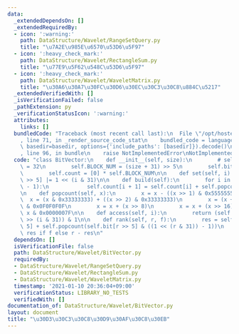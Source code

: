 ```yaml
---
data:
  _extendedDependsOn: []
  _extendedRequiredBy:
  - icon: ':warning:'
    path: DataStructure/Wavelet/RangeSetQuery.py
    title: "\u7A2E\u985E\u6570\u53D6\u5F97"
  - icon: ':heavy_check_mark:'
    path: DataStructure/Wavelet/RectangleSum.py
    title: "\u77E9\u5F62\u548C\u53D6\u5F97"
  - icon: ':heavy_check_mark:'
    path: DataStructure/Wavelet/WaveletMatrix.py
    title: "\u30A6\u30A7\u30FC\u30D6\u30EC\u30C3\u30C8\u884C\u5217"
  _extendedVerifiedWith: []
  _isVerificationFailed: false
  _pathExtension: py
  _verificationStatusIcon: ':warning:'
  attributes:
    links: []
  bundledCode: "Traceback (most recent call last):\n  File \"/opt/hostedtoolcache/Python/3.9.6/x64/lib/python3.9/site-packages/onlinejudge_verify/documentation/build.py\"\
    , line 71, in _render_source_code_stat\n    bundled_code = language.bundle(stat.path,\
    \ basedir=basedir, options={'include_paths': [basedir]}).decode()\n  File \"/opt/hostedtoolcache/Python/3.9.6/x64/lib/python3.9/site-packages/onlinejudge_verify/languages/python.py\"\
    , line 96, in bundle\n    raise NotImplementedError\nNotImplementedError\n"
  code: "class BitVector:\n    def __init__(self, size):\n        # self.BLOCK_WIDTH\
    \ = 32\n        self.BLOCK_NUM = (size + 31) >> 5\n        self.bit = [0] * self.BLOCK_NUM\n\
    \        self.count = [0] * self.BLOCK_NUM\n\n    def set(self, i):\n        self.bit[i\
    \ >> 5] |= 1 << (i & 31)\n\n    def build(self):\n        for i in range(self.BLOCK_NUM\
    \ - 1):\n            self.count[i + 1] = self.count[i] + self.popcount(self.bit[i])\n\
    \n    def popcount(self, x):\n        x = x - ((x >> 1) & 0x55555555)\n      \
    \  x = (x & 0x33333333) + ((x >> 2) & 0x33333333)\n        x = (x + (x >> 4))\
    \ & 0x0F0F0F0F\n        x = x + (x >> 8)\n        x = x + (x >> 16)\n        return\
    \ x & 0x0000007F\n\n    def access(self, i):\n        return (self.bit[i >> 5]\
    \ >> (i & 31)) & 1\n\n    def rank(self, r, f):\n        res = self.count[r >>\
    \ 5] + self.popcount(self.bit[r >> 5] & ((1 << (r & 31)) - 1))\n        return\
    \ res if f else r - res\n"
  dependsOn: []
  isVerificationFile: false
  path: DataStructure/Wavelet/BitVector.py
  requiredBy:
  - DataStructure/Wavelet/RangeSetQuery.py
  - DataStructure/Wavelet/RectangleSum.py
  - DataStructure/Wavelet/WaveletMatrix.py
  timestamp: '2021-01-10 20:36:04+09:00'
  verificationStatus: LIBRARY_NO_TESTS
  verifiedWith: []
documentation_of: DataStructure/Wavelet/BitVector.py
layout: document
title: "\u30D3\u30C3\u30C8\u30D9\u30AF\u30C8\u30EB"
---
```

